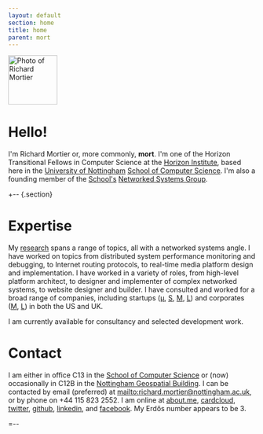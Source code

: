 ```yaml
---
layout: default
section: home
title: home
parent: mort
---
```


<img class='inset right' 
     src='{{site.baseurl}}img/mort.png' 
     title='Richard Mortier' 
     alt='Photo of Richard Mortier' height='100px' />

Hello!
======

I'm Richard Mortier or, more commonly, **mort**. I'm one of the Horizon
Transitional Fellows in Computer Science at the [Horizon Institute][horizon],
based here in the [University of Nottingham][nottingham]
[School of Computer Science][cs]. I'm also a founding member of the [School's][cs] [Networked Systems Group][nsg].

[horizon]: https://www.horizon.ac.uk/
[nottingham]: http://www.nottingham.ac.uk/
[cs]: http://www.cs.nott.ac.uk/
[nsg]: http://nsg.cs.nott.ac.uk/

+-- {.section}


Expertise
========= 

My [research](research) spans a range of topics, all with a networked
systems angle.  I have worked on topics from distributed system
performance monitoring and debugging, to Internet routing protocols,
to real-time media platform design and implementation.  I have worked
in a variety of roles, from high-level platform architect, to designer
and implementer of complex networked systems, to website designer and
builder.  I have consulted and worked for a broad range of companies,
including startups ([&mu;][vipadia], [S][camrivox], [M][cplane],
[L][alertme]) and corporates ([M][sprint], [L][microsoft]) in both the
US and UK.

I am currently available for consultancy and selected development work.

[vipadia]: http://vipadia.com/
[camrivox]: http://camrivox.com/
[cplane]: http://cplane.com/
[alertme]: http://alertme.com/
[sprint]: http://sprint.com/
[microsoft]: http://microsoft.com/


Contact
=======

I am either in office C13 in the [School of Computer Science][cs] or (now) occasionally in C12B in the [Nottingham Geospatial Building][map]. I can be contacted by email (preferred) at <mailto:richard.mortier@nottingham.ac.uk>, or by phone on +44 115 823 2552. I am online at [about.me][], [cardcloud][], [twitter][], [github][], [linkedin][], and [facebook][]. My Erd&#x0151;s number appears to be 3.

[map]: uk/maps?q=Horizon&hl=en&sll=52.951846,-1.183863&sspn=0.011002,0.017724&t=k&hq=Horizon&z=16
[twitter]: http://twitter.com/mort___
[github]: http://github.com/mor1
[linkedin]: http://linkedin.com/in/richardmortier
[facebook]: http://facebook.com/richard.mortier
[cardcloud]: http://cardcloud.com/mort
[about.me]: http://about.me/mort

=--
